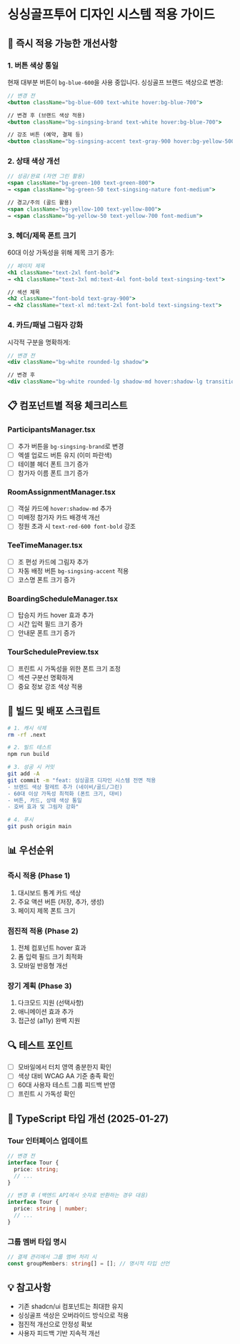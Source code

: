 # 싱싱골프투어 디자인 시스템 적용 가이드

## 🎯 즉시 적용 가능한 개선사항

### 1. 버튼 색상 통일
현재 대부분 버튼이 `bg-blue-600`을 사용 중입니다. 싱싱골프 브랜드 색상으로 변경:

```jsx
// 변경 전
<button className="bg-blue-600 text-white hover:bg-blue-700">

// 변경 후 (브랜드 색상 적용)
<button className="bg-singsing-brand text-white hover:bg-blue-700">

// 강조 버튼 (예약, 결제 등)
<button className="bg-singsing-accent text-gray-900 hover:bg-yellow-500">
```

### 2. 상태 색상 개선
```jsx
// 성공/완료 (자연 그린 활용)
<span className="bg-green-100 text-green-800">
→ <span className="bg-green-50 text-singsing-nature font-medium">

// 경고/주의 (골드 활용)  
<span className="bg-yellow-100 text-yellow-800">
→ <span className="bg-yellow-50 text-yellow-700 font-medium">
```

### 3. 헤더/제목 폰트 크기
60대 이상 가독성을 위해 제목 크기 증가:

```jsx
// 페이지 제목
<h1 className="text-2xl font-bold">
→ <h1 className="text-3xl md:text-4xl font-bold text-singsing-text">

// 섹션 제목
<h2 className="font-bold text-gray-900">
→ <h2 className="text-xl md:text-2xl font-bold text-singsing-text">
```

### 4. 카드/패널 그림자 강화
시각적 구분을 명확하게:

```jsx
// 변경 전
<div className="bg-white rounded-lg shadow">

// 변경 후
<div className="bg-white rounded-lg shadow-md hover:shadow-lg transition-shadow">
```

## 📋 컴포넌트별 적용 체크리스트

### ParticipantsManager.tsx
- [ ] 추가 버튼을 `bg-singsing-brand`로 변경
- [ ] 엑셀 업로드 버튼 유지 (이미 파란색)
- [ ] 테이블 헤더 폰트 크기 증가
- [ ] 참가자 이름 폰트 크기 증가

### RoomAssignmentManager.tsx  
- [ ] 객실 카드에 `hover:shadow-md` 추가
- [ ] 미배정 참가자 카드 배경색 개선
- [ ] 정원 초과 시 `text-red-600 font-bold` 강조

### TeeTimeManager.tsx
- [ ] 조 편성 카드에 그림자 추가
- [ ] 자동 배정 버튼 `bg-singsing-accent` 적용
- [ ] 코스명 폰트 크기 증가

### BoardingScheduleManager.tsx
- [ ] 탑승지 카드 hover 효과 추가
- [ ] 시간 입력 필드 크기 증가
- [ ] 안내문 폰트 크기 증가

### TourSchedulePreview.tsx
- [ ] 프린트 시 가독성을 위한 폰트 크기 조정
- [ ] 섹션 구분선 명확하게
- [ ] 중요 정보 강조 색상 적용

## 🚀 빌드 및 배포 스크립트

```bash
# 1. 캐시 삭제
rm -rf .next

# 2. 빌드 테스트
npm run build

# 3. 성공 시 커밋
git add -A
git commit -m "feat: 싱싱골프 디자인 시스템 전면 적용
- 브랜드 색상 팔레트 추가 (네이비/골드/그린)
- 60대 이상 가독성 최적화 (폰트 크기, 대비)
- 버튼, 카드, 상태 색상 통일
- 호버 효과 및 그림자 강화"

# 4. 푸시
git push origin main
```

## 📊 우선순위

### 즉시 적용 (Phase 1)
1. 대시보드 통계 카드 색상
2. 주요 액션 버튼 (저장, 추가, 생성)
3. 페이지 제목 폰트 크기

### 점진적 적용 (Phase 2)
1. 전체 컴포넌트 hover 효과
2. 폼 입력 필드 크기 최적화
3. 모바일 반응형 개선

### 장기 계획 (Phase 3)
1. 다크모드 지원 (선택사항)
2. 애니메이션 효과 추가
3. 접근성 (a11y) 완벽 지원

## 🔍 테스트 포인트

- [ ] 모바일에서 터치 영역 충분한지 확인
- [ ] 색상 대비 WCAG AA 기준 충족 확인
- [ ] 60대 사용자 테스트 그룹 피드백 반영
- [ ] 프린트 시 가독성 확인

## 📝 TypeScript 타입 개선 (2025-01-27)

### Tour 인터페이스 업데이트
```typescript
// 변경 전
interface Tour {
  price: string;
  // ...
}

// 변경 후 (백엔드 API에서 숫자로 반환하는 경우 대응)
interface Tour {
  price: string | number;
  // ...
}
```

### 그룹 멤버 타입 명시
```typescript
// 결제 관리에서 그룹 멤버 처리 시
const groupMembers: string[] = []; // 명시적 타입 선언
```

## 💡 참고사항

- 기존 shadcn/ui 컴포넌트는 최대한 유지
- 싱싱골프 색상은 오버라이드 방식으로 적용
- 점진적 개선으로 안정성 확보
- 사용자 피드백 기반 지속적 개선
